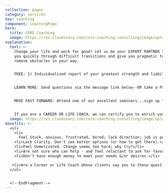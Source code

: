 ```yaml
---
collection: pages
category: services
key: coaching
component: CoachingPage
hero:
  title: CORE Coaching
  image: https://res.cloudinary.com/core-coaching-consulting/image/upload/v1596493058/pexels-pixabay-161154_uftaqi.jpg
explanation:
  text: >-
    Change your life and work for good! Let us be your EXPERT PARTNER to guide
    you quickly through difficult transitions and give you pragmatic tools to
    remove obstacles in your way. 


    FREE: 1) Individualized report of your greatest strength and liability for transitions; 2) Career Compass Report; 3) Instructional videos.


    LEARN MORE: Send questions via the message link below--OR take a Premium Profile for a comprehensive report about your own work or life transition strengths & weaknesses--and how to improve them. 


    MOVE FAST FORWARD: Attend one of our excellent seminars...sign up for life-changing implementation program...OR click message link to explore how INDIVIDUALIZED COACHING could change the course of your life and work, now and forever. 


    If you are a CAREER OR LIFE COACH, we can certify you to enrich your clients with The Balancing Act's processes, programs and profiles. [LINK HERE](https://www.google.com)
  image: https://res.cloudinary.com/core-coaching-consulting/image/upload/v1600816113/Coaching_cropped_ibup02.jpg
benefits: >-
  <ul>
    <li>
      Feel Stuck, anxious, frustrated, bored; lack direction; job is poor fit.</li>
    <li>Lack Clarity. Don't see better options (or how to get there).</li>
    <li>Feel Unmotivated. Change seems too hard; why try?</li>
    <li>Are not sure who can help - and feel reluctant to ask for favors.</li>
    <li>Don't have enough money to meet your needs &/or desires.</li>

   <li>Are a Career or Life Coach whose clients say yes to these questions.</li>
  </ul>


  <!--EndFragment-->
---
```

